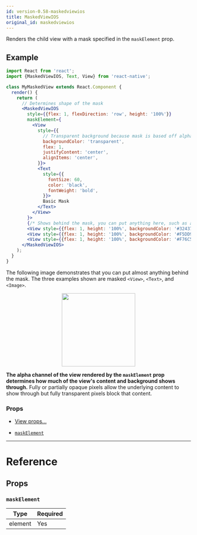 ```yaml
---
id: version-0.58-maskedviewios
title: MaskedViewIOS
original_id: maskedviewios
---
```


Renders the child view with a mask specified in the `maskElement` prop.

## Example

```jsx
import React from 'react';
import {MaskedViewIOS, Text, View} from 'react-native';

class MyMaskedView extends React.Component {
  render() {
    return (
      // Determines shape of the mask
      <MaskedViewIOS
        style={{flex: 1, flexDirection: 'row', height: '100%'}}
        maskElement={
          <View
            style={{
              // Transparent background because mask is based off alpha channel.
              backgroundColor: 'transparent',
              flex: 1,
              justifyContent: 'center',
              alignItems: 'center',
            }}>
            <Text
              style={{
                fontSize: 60,
                color: 'black',
                fontWeight: 'bold',
              }}>
              Basic Mask
            </Text>
          </View>
        }>
        {/* Shows behind the mask, you can put anything here, such as an image */}
        <View style={{flex: 1, height: '100%', backgroundColor: '#324376'}} />
        <View style={{flex: 1, height: '100%', backgroundColor: '#F5DD90'}} />
        <View style={{flex: 1, height: '100%', backgroundColor: '#F76C5E'}} />
      </MaskedViewIOS>
    );
  }
}
```

The following image demonstrates that you can put almost anything behind the mask. The three examples shown are masked `<View>`, `<Text>`, and `<Image>`.

<center><img src="/react-native/docs/assets/MaskedViewIOS/example.png" width="200"></img></center>

**The alpha channel of the view rendered by the `maskElement` prop determines how much of the view's content and background shows through.** Fully or partially opaque pixels allow the underlying content to show through but fully transparent pixels block that content.

### Props

- [View props...](view.md#props)

* [`maskElement`](maskedviewios.md#maskelement)

---

# Reference

## Props

### `maskElement`

| Type    | Required |
| ------- | -------- |
| element | Yes      |
